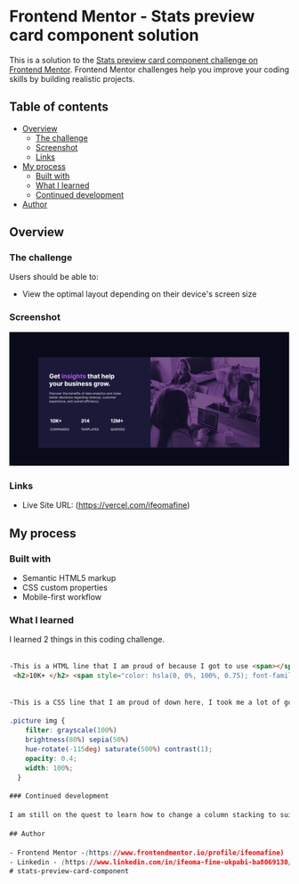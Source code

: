 # Frontend Mentor - Stats preview card component solution

This is a solution to the [Stats preview card component challenge on Frontend Mentor](https://www.frontendmentor.io/challenges/stats-preview-card-component-8JqbgoU62). Frontend Mentor challenges help you improve your coding skills by building realistic projects. 

## Table of contents

- [Overview](#overview)
  - [The challenge](#the-challenge)
  - [Screenshot](#screenshot)
  - [Links](#links)
- [My process](#my-process)
  - [Built with](#built-with)
  - [What I learned](#what-i-learned)
  - [Continued development](#continued-development)
- [Author](#author)

## Overview

### The challenge

Users should be able to:

- View the optimal layout depending on their device's screen size

### Screenshot

![](./preview-card.PNG)

### Links

- Live Site URL: (https://vercel.com/ifeomafine)

## My process

### Built with

- Semantic HTML5 markup
- CSS custom properties
- Mobile-first workflow

### What I learned

I learned 2 things in this coding challenge.

```html

-This is a HTML line that I am proud of because I got to use <span></span> for the first time in my codes. 
 <h2>10K+ </h2> <span style="color: hsla(0, 0%, 100%, 0.75); font-family: Lexend Deca;"> COMPANIES</span>
```
```css

-This is a CSS line that I am proud of down here, I took me a lot of google read up to know how to do it.

.picture img {
    filter: grayscale(100%) 
    brightness(80%) sepia(50%) 
    hue-rotate(-115deg) saturate(500%) contrast(1);
    opacity: 0.4;
    width: 100%;
  }

### Continued development

I am still on the quest to learn how to change a column stacking to suit my preference as to which stack stays on top or not.

## Author

- Frontend Mentor -(https://www.frontendmentor.io/profile/ifeomafine)
- Linkedin - (https://www.linkedin.com/in/ifeoma-fine-ukpabi-ba8069130/)
#   s t a t s - p r e v i e w - c a r d - c o m p o n e n t 
 
 